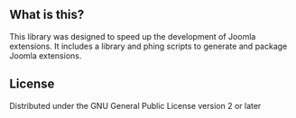 ## What is this?
This library was designed to speed up the development of Joomla extensions.
It includes a library and phing scripts to generate and package Joomla extensions.

## License
Distributed under the GNU General Public License version 2 or later

